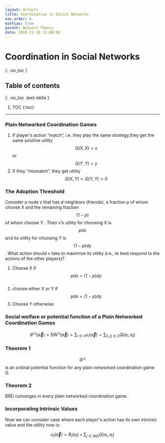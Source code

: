 ```yaml
---
layout: default
title: Coordination in Social Networks
nav_order: 6
mathjax: true
parent: Network Theory
date: 2019-11-18 12:00:00
---
```


# Coordination in Social Networks

{: .no_toc }

## Table of contents
{: .no_toc .text-delta }

1. TOC
{:toc}

---

### Plain Networked Coordination Games
1. If player's action “match”, i.e. they play the same strategy,they get the same positive utility $$Q(X, X) = x$$ or $$Q(Y, Y ) = y$$
2. If they “mismatch”, they get utility $$Q(X, Y ) = Q(Y, Y ) = 0$$

### The Adoption Threshold 

Consider a node v that has d neighbors (friends), a fraction p of whom choose X and the
remaining fraction $$(1 − p)$$ of whom choose Y . Then v’s utility for choosing X
is $$pdx$$ and its utility for choosing Y is $$(1−p)dy$$. What action should v take to
maximize its utility (i.e., to best respond to the actions of the other players)?

1. Choose X if $$pdx > (1 − p)dy$$.
2. choose either X or Y if $$pdx = (1 − p)dy$$ 
3. Choose Y otherwise.

### Social welfare or potential function of a Plain Networked Coordination Games

$$
\Phi^{\mathcal{G}}(\vec{a})=\mathrm{SW}^{\mathcal{G}}(\vec{a})=\sum_{i \in n} u_{i}(\vec{a}) =\sum_{(i, j) \in E} Q\left(a_{i}, a_{j}\right)
$$

### Theorem 1

$$\Phi^{\mathcal{G}}$$ is an ordinal potential function for any plain networked coordination game G.


### Theorem 2

BRD converges in every plain networked coordination game.

### Incorporating Intrinsic Values

Now we can consider case where each player's action has its own intrinsic value and the utility now is:

$$
u_{i}(\vec{a})=R_{i}\left(a_{i}\right)+\sum_{j \in N(i)} Q\left(a_{i}, a_{j}\right)
$$


